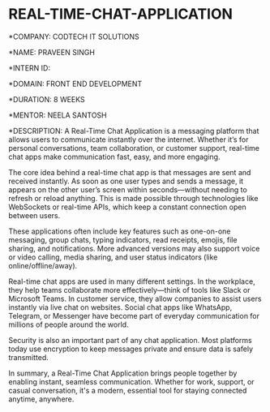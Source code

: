 # REAL-TIME-CHAT-APPLICATION

*COMPANY: CODTECH IT SOLUTIONS

*NAME: PRAVEEN SINGH

*INTERN ID: 

*DOMAIN: FRONT END DEVELOPMENT

*DURATION: 8 WEEKS

*MENTOR: NEELA SANTOSH

*DESCRIPTION: 
A Real-Time Chat Application is a messaging platform that allows users to communicate instantly over the internet. Whether it’s for personal conversations, team collaboration, or customer support, real-time chat apps make communication fast, easy, and more engaging.

The core idea behind a real-time chat app is that messages are sent and received instantly. As soon as one user types and sends a message, it appears on the other user’s screen within seconds—without needing to refresh or reload anything. This is made possible through technologies like WebSockets or real-time APIs, which keep a constant connection open between users.

These applications often include key features such as one-on-one messaging, group chats, typing indicators, read receipts, emojis, file sharing, and notifications. More advanced versions may also support voice or video calling, media sharing, and user status indicators (like online/offline/away).

Real-time chat apps are used in many different settings. In the workplace, they help teams collaborate more effectively—think of tools like Slack or Microsoft Teams. In customer service, they allow companies to assist users instantly via live chat on websites. Social chat apps like WhatsApp, Telegram, or Messenger have become part of everyday communication for millions of people around the world.

Security is also an important part of any chat application. Most platforms today use encryption to keep messages private and ensure data is safely transmitted.

In summary, a Real-Time Chat Application brings people together by enabling instant, seamless communication. Whether for work, support, or casual conversation, it's a modern, essential tool for staying connected anytime, anywhere.
